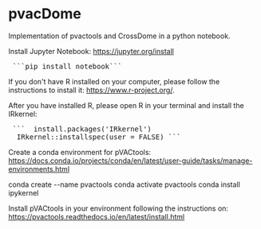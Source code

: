 # pvacDome
Implementation of pvactools and CrossDome in a python notebook.

Install Jupyter Notebook: https://jupyter.org/install
<pre> ```pip install notebook``` </pre>

If you don't have R installed on your computer, please follow the instructions to install it: https://www.r-project.org/.

After you have installed R, please open R in your terminal and install the IRkernel:

<pre> ```  install.packages('IRkernel')
  IRkernel::installspec(user = FALSE) ``` </pre>

Create a conda environment for pVACtools: https://docs.conda.io/projects/conda/en/latest/user-guide/tasks/manage-environments.html


conda create --name pvactools
conda activate pvactools
conda install ipykernel

Install pVACtools in your environment following the instructions on: https://pvactools.readthedocs.io/en/latest/install.html




